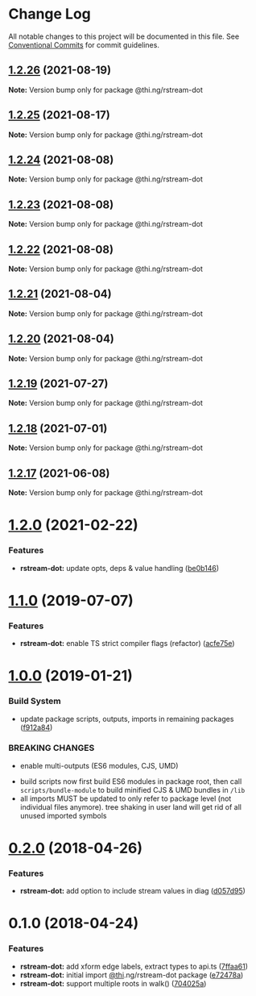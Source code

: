 # Change Log

All notable changes to this project will be documented in this file.
See [Conventional Commits](https://conventionalcommits.org) for commit guidelines.

## [1.2.26](https://github.com/thi-ng/umbrella/compare/@thi.ng/rstream-dot@1.2.25...@thi.ng/rstream-dot@1.2.26) (2021-08-19)

**Note:** Version bump only for package @thi.ng/rstream-dot





## [1.2.25](https://github.com/thi-ng/umbrella/compare/@thi.ng/rstream-dot@1.2.24...@thi.ng/rstream-dot@1.2.25) (2021-08-17)

**Note:** Version bump only for package @thi.ng/rstream-dot





## [1.2.24](https://github.com/thi-ng/umbrella/compare/@thi.ng/rstream-dot@1.2.23...@thi.ng/rstream-dot@1.2.24) (2021-08-08)

**Note:** Version bump only for package @thi.ng/rstream-dot





## [1.2.23](https://github.com/thi-ng/umbrella/compare/@thi.ng/rstream-dot@1.2.22...@thi.ng/rstream-dot@1.2.23) (2021-08-08)

**Note:** Version bump only for package @thi.ng/rstream-dot





## [1.2.22](https://github.com/thi-ng/umbrella/compare/@thi.ng/rstream-dot@1.2.21...@thi.ng/rstream-dot@1.2.22) (2021-08-08)

**Note:** Version bump only for package @thi.ng/rstream-dot





## [1.2.21](https://github.com/thi-ng/umbrella/compare/@thi.ng/rstream-dot@1.2.20...@thi.ng/rstream-dot@1.2.21) (2021-08-04)

**Note:** Version bump only for package @thi.ng/rstream-dot





## [1.2.20](https://github.com/thi-ng/umbrella/compare/@thi.ng/rstream-dot@1.2.19...@thi.ng/rstream-dot@1.2.20) (2021-08-04)

**Note:** Version bump only for package @thi.ng/rstream-dot





## [1.2.19](https://github.com/thi-ng/umbrella/compare/@thi.ng/rstream-dot@1.2.18...@thi.ng/rstream-dot@1.2.19) (2021-07-27)

**Note:** Version bump only for package @thi.ng/rstream-dot





## [1.2.18](https://github.com/thi-ng/umbrella/compare/@thi.ng/rstream-dot@1.2.17...@thi.ng/rstream-dot@1.2.18) (2021-07-01)

**Note:** Version bump only for package @thi.ng/rstream-dot





## [1.2.17](https://github.com/thi-ng/umbrella/compare/@thi.ng/rstream-dot@1.2.16...@thi.ng/rstream-dot@1.2.17) (2021-06-08)

**Note:** Version bump only for package @thi.ng/rstream-dot





# [1.2.0](https://github.com/thi-ng/umbrella/compare/@thi.ng/rstream-dot@1.1.59...@thi.ng/rstream-dot@1.2.0) (2021-02-22)


### Features

* **rstream-dot:** update opts, deps & value handling ([be0b146](https://github.com/thi-ng/umbrella/commit/be0b146b2daeeff560f704bc5771ce5390e2ecf3))





# [1.1.0](https://github.com/thi-ng/umbrella/compare/@thi.ng/rstream-dot@1.0.26...@thi.ng/rstream-dot@1.1.0) (2019-07-07)

### Features

* **rstream-dot:** enable TS strict compiler flags (refactor) ([acfe75e](https://github.com/thi-ng/umbrella/commit/acfe75e))

# [1.0.0](https://github.com/thi-ng/umbrella/compare/@thi.ng/rstream-dot@0.2.64...@thi.ng/rstream-dot@1.0.0) (2019-01-21)

### Build System

* update package scripts, outputs, imports in remaining packages ([f912a84](https://github.com/thi-ng/umbrella/commit/f912a84))

### BREAKING CHANGES

* enable multi-outputs (ES6 modules, CJS, UMD)

- build scripts now first build ES6 modules in package root, then call
  `scripts/bundle-module` to build minified CJS & UMD bundles in `/lib`
- all imports MUST be updated to only refer to package level
  (not individual files anymore). tree shaking in user land will get rid of
  all unused imported symbols

<a name="0.2.0"></a>
# [0.2.0](https://github.com/thi-ng/umbrella/compare/@thi.ng/rstream-dot@0.1.2...@thi.ng/rstream-dot@0.2.0) (2018-04-26)

### Features

* **rstream-dot:** add option to include stream values in diag ([d057d95](https://github.com/thi-ng/umbrella/commit/d057d95))

<a name="0.1.0"></a>
# 0.1.0 (2018-04-24)

### Features

* **rstream-dot:** add xform edge labels, extract types to api.ts ([7ffaa61](https://github.com/thi-ng/umbrella/commit/7ffaa61))
* **rstream-dot:** initial import [@thi](https://github.com/thi).ng/rstream-dot package ([e72478a](https://github.com/thi-ng/umbrella/commit/e72478a))
* **rstream-dot:** support multiple roots in walk() ([704025a](https://github.com/thi-ng/umbrella/commit/704025a))
